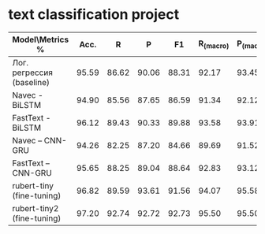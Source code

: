 # text classification project   
| Model\\Metrics %          | **Acc.** | **R** | **P** | **F1** | **R<sub>(macro)</sub>** | **P<sub>(macro)</sub>** | **F1<sub>(macro)</sub>** | Size MB |
|----------------|-----|-----|-----|-----|--------|--------|---------|---------|
|Лог. регрессия (baseline)|95.59|86.62|90.06|88.31|92.17   |93.45   |92.80    |-        |
|Navec - BiLSTM  |94.90|85.56|87.65|86.59|91.34   |92.12   |91.72    |65.56    |
|FastText - BiLSTM|96.12|89.43|90.33|89.88|93.58   |93.91   |93.74    |70.29    |
|Navec – CNN-GRU |94.26|82.25|87.20|84.66|89.69   |91.52   |90.56    |55.70    |
|FastText – CNN-GRU|95.65|88.25|89.04|88.64|92.83   |93.12   |92.98    |60.44    |
|rubert-tiny (fine-tuning)|96.82|89.59|93.61|91.56|94.07   |95.58   |94.80    |45.20    |
|rubert-tiny2 (fine-tuning)|97.20|92.74|92.72|92.73|95.50   |95.50   |95.50    |112.00   |
